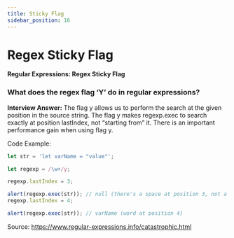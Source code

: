 ```yaml
---
title: Sticky Flag
sidebar_position: 16
---
```


# Regex Sticky Flag

**Regular Expressions: Regex Sticky Flag**

<head>
  <title>Regex Sticky Flag - JavaScript Interview Questions & Answers</title>
  <meta charSet="utf-8" />
</head>

### What does the regex flag ‘Y’ do in regular expressions?

**Interview Answer:** The flag y allows us to perform the search at the given position in the source string. The flag y makes regexp.exec to search exactly at position lastIndex, not “starting from” it. There is an important performance gain when using flag y.

Code Example:

```js
let str = 'let varName = "value"';

let regexp = /\w+/y;

regexp.lastIndex = 3;

alert(regexp.exec(str)); // null (there's a space at position 3, not a word)
regexp.lastIndex = 4;

alert(regexp.exec(str)); // varName (word at position 4)
```

Source: <https://www.regular-expressions.info/catastrophic.html>
